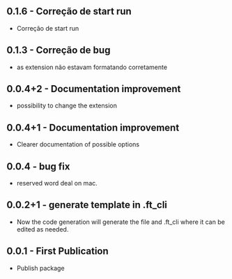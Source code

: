## 0.1.6 - Correção de start run
- Correção de start run

## 0.1.3 - Correção de bug
- as extension não estavam formatando corretamente

## 0.0.4+2 - Documentation improvement
- possibility to change the extension

## 0.0.4+1 - Documentation improvement
- Clearer documentation of possible options

## 0.0.4 - bug fix
- reserved word deal on mac.

## 0.0.2+1 - generate template in .ft_cli
-   Now the code generation will generate the file and .ft_cli where it can be edited as needed.

## 0.0.1 - First Publication
- Publish package 
